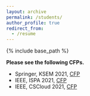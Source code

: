 ```yaml
---
layout: archive
permalink: /students/
author_profile: true
redirect_from:
  - /resume
---
```


{% include base_path %}

**Please see the following CFPs.**

* Springer, KSEM 2021, [CFP](http://www.cloud-conf.net/ksem21/callforpaper.html) 
* IEEE, ISPA 2021, [CFP](http://www.cloud-conf.net/ispa2021/cfp.html) 
* IEEE, CSCloud 2021, [CFP](http://www.cloud-conf.net/cscloud/2021/cscloud/cfp.html)